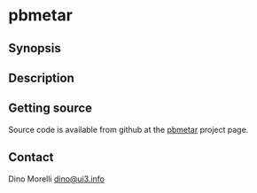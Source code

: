# pbmetar


## Synopsis


## Description


## Getting source

Source code is available from github at the [pbmetar](https://github.com/dino-/pbmetar) project page.


## Contact

Dino Morelli <dino@ui3.info>
